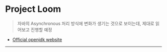 # Project Loom
> 자바의 Asynchronous 처리 방식에 변화가 생기는 것으로 보이는데, 제대로 읽어보고 진행할 예정
* [Official openjdk website](https://cr.openjdk.java.net/~rpressler/loom/Loom-Proposal.html)

<hr>
<br>

## 
#### 

<br> 

### 
